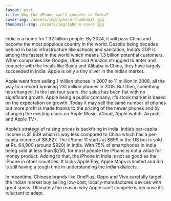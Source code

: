```yaml
---
layout: post
title: Why the iPhone can’t compete in India?
cover-img: /assets/img/iphone-thumbnail.jpg
thumbnail-img: /assets/img/iphone-cover.jpg
---
```


India is a home for 1.32 billion people. By 2024, it will pass China and become the most populous country in the world. Despite being decades behind in basic infrastructure like schools and sanitation, India’s GDP is among the fastest in the world which means 1.3 billion potential customers. When companies like Google, Uber and Amazon struggled to enter and compete with the locals like Baidu and Alibaba in China, they have largely succeeded in India. Apple is only a tiny sliver in the Indian market.

Apple went from selling 1 million phones in 2007 to 11 million in 2008, all the way to a record breaking 231 million phones in 2015. But then, something has changed. In the last four years, the sales has been flat with no significant growth. Apple being a public company, it’s stock market is based on the expectation on growth. Today it may sell the same number of phones but more profit is made thanks to the pricing of the newer phones and by charging the existing users on Apple Music, iCloud, Apple watch, Airpods and Apple TV+.

Apple’s strategy of raising prices is backfiring in India. India’s per-capita income is $1,939 which is way less compared to China which has a per-capita income of $8,827. The iPhone 11 starts at $699 in the US but is sold at Rs. 64,900 (around $920) in India. With 75% of smartphones in India being sold at less than $250, for most people the iPhone is not a value for money product. Adding to that, the iPhone in India is not as good as the iPhone in other countries. It lacks Apple Pay, Apple Maps is limited and Siri is still having a tough time in understanding the Indian dialects.

In meantime, Chinese brands like OnePlus, Oppo and Vivo carefully target the Indian market buy selling low-cost, locally-manufactured devices with great specs. Ultimately the reason why Apple can’t compete is because it’s reluctant to adapt.
